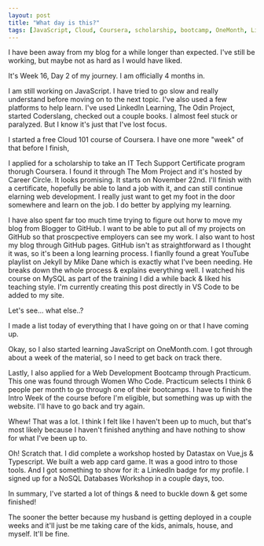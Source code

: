 ```yaml
---
layout: post
title: "What day is this?"
tags: [JavaScript, Cloud, Coursera, scholarship, bootcamp, OneMonth, LinkedIn, Mike Dane, web development, DataStax, Typescript, Vue.js, mom life, blog, GitHub, GitHub Pages, Jekyll, IT]
---
```


I have been away from my blog for a while longer than expected. I've still be working, but maybe not as hard as I would have liked.

It's Week 16, Day 2 of my journey. I am officially 4 months in.

I am still working on JavaScript. I have tried to go slow and really understand before moving on to the next topic. I've also used a few platforms to help learn. I've used LinkedIn Learning, The Odin Project, started Coderslang, checked out a couple books. I almost feel stuck or paralyzed. But I know it's just that I've lost focus.

I started a free Cloud 101 course of Coursera. I have one more "week" of that before I finish,

I applied for a scholarship to take an IT Tech Support Certificate program thorugh Coursera. I found it through The Mom Project and it's hosted by Career Circle. It looks promising. It starts on November 22nd. I'll finish with a certificate, hopefully be able to land a job with it, and can still continue elarning web development. I really just want to get my foot in the door somewhere and learn on the job. I do better by applying my learning.

I have also spent far too much time trying to figure out horw to move my blog from Blogger to GitHub. I want to be able to put all of my projects on GitHub so that proscpective employers can see my work. I also want to host my blog through GitHub pages. GitHub isn't as straightforward as I thought it was, so it's been a long learning process. I fianlly found a great YouTube playlist on Jekyll by Mike Dane which is exactly what I've been needing. He breaks down the whole process & explains everything well. I watched his course on MySQL as part of the training I did a while back & liked his teaching style. I'm currently creating this post directly in VS Code to be added to my site.

Let's see... what else..?

I made a list today of everything that I have going on or that I have coming up.

Okay, so I also started learning JavaScript on OneMonth.com. I got through about a week of the material, so I need to get back on track there.

Lastly, I also applied for a Web Development Bootcamp through Practicum. This one was found through Women Who Code. Practicum selects I think 6 people per month to go through one of their bootcamps. I have to finish the Intro Week of the course before I'm eligible, but something was up with the website. I'll have to go back and try again.

Whew! That was a lot.
I think I felt like I haven't been up to much, but that's most likely because I haven't finished anything and have nothing to show for what I've been up to.

Oh! Scratch that. I did complete a workshop hosted by Datastax on Vue,js & Typescript. We built a web app card game. It was a good intro to those tools. And I got something to show for it: a LinkedIn badge for my profile. I signed up for a NoSQL Databases Workshop in a couple days, too.

In summary, I've started a lot of things & need to buckle down & get some finished!

The sooner the better because my husband is getting deployed in a couple weeks and it'll just be me taking care of the kids, animals, house, and myself. It'll be fine.
